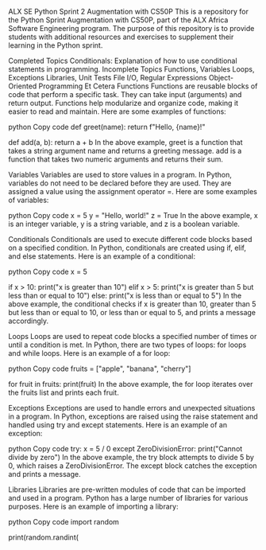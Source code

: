 ALX SE Python Sprint 2 Augmentation with CS50P
This is a repository for the Python Sprint Augmentation with CS50P, part of the ALX Africa Software Engineering program. The purpose of this repository is to provide students with additional resources and exercises to supplement their learning in the Python sprint.

Completed Topics
Conditionals: Explanation of how to use conditional statements in programming.
Incomplete Topics
Functions, Variables
Loops, Exceptions
Libraries, Unit Tests
File I/O, Regular Expressions
Object-Oriented Programming
Et Cetera
Functions
Functions are reusable blocks of code that perform a specific task. They can take input (arguments) and return output. Functions help modularize and organize code, making it easier to read and maintain. Here are some examples of functions:

python
Copy code
def greet(name):
return f"Hello, {name}!"

def add(a, b):
return a + b
In the above example, greet is a function that takes a string argument name and returns a greeting message. add is a function that takes two numeric arguments and returns their sum.

Variables
Variables are used to store values in a program. In Python, variables do not need to be declared before they are used. They are assigned a value using the assignment operator =. Here are some examples of variables:

python
Copy code
x = 5
y = "Hello, world!"
z = True
In the above example, x is an integer variable, y is a string variable, and z is a boolean variable.

Conditionals
Conditionals are used to execute different code blocks based on a specified condition. In Python, conditionals are created using if, elif, and else statements. Here is an example of a conditional:

python
Copy code
x = 5

if x > 10:
print("x is greater than 10")
elif x > 5:
print("x is greater than 5 but less than or equal to 10")
else:
print("x is less than or equal to 5")
In the above example, the conditional checks if x is greater than 10, greater than 5 but less than or equal to 10, or less than or equal to 5, and prints a message accordingly.

Loops
Loops are used to repeat code blocks a specified number of times or until a condition is met. In Python, there are two types of loops: for loops and while loops. Here is an example of a for loop:

python
Copy code
fruits = ["apple", "banana", "cherry"]

for fruit in fruits:
print(fruit)
In the above example, the for loop iterates over the fruits list and prints each fruit.

Exceptions
Exceptions are used to handle errors and unexpected situations in a program. In Python, exceptions are raised using the raise statement and handled using try and except statements. Here is an example of an exception:

python
Copy code
try:
x = 5 / 0
except ZeroDivisionError:
print("Cannot divide by zero")
In the above example, the try block attempts to divide 5 by 0, which raises a ZeroDivisionError. The except block catches the exception and prints a message.

Libraries
Libraries are pre-written modules of code that can be imported and used in a program. Python has a large number of libraries for various purposes. Here is an example of importing a library:

python
Copy code
import random

print(random.randint(
